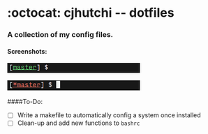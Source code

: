 # :octocat: cjhutchi -- dotfiles

### A collection of my config files.

#### Screenshots:

![alt text](https://github.com/cjhutchi/dotfiles/blob/master/clean.png "Clean repo")

![alt text](https://github.com/cjhutchi/dotfiles/blob/master/dirty.png "Dirty repo")

####To-Do:
- [ ] Write a makefile to automatically config a system once installed
- [ ] Clean-up and add new functions to `bashrc`

